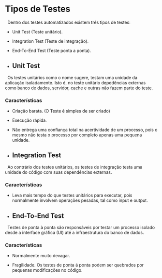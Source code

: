 # Tipos de Testes

&nbsp; Dentro dos testes automatizados existem três tipos de testes:

- Unit Test (Teste unitário).

- Integration Test (Teste de integração).

- End-To-End Test (Teste ponta a ponta).

* ## Unit Test

&nbsp; Os testes unitários como o nome sugere, testam uma unidade da aplicação isoladamente. Isto é, no teste unitário depedências externas como banco de dados, servidor, cache e outras não fazem parte do teste.

### Características

- Criação barata. (O Teste é simples de ser criado)

- Execução rápida.

- Não entrega uma confiança total na acertividade de um processo, pois o mesmo não testa o processo por completo apenas uma pequena unidade.

* ## Integration Test

&nbsp; Ao contrário dos testes unitários, os testes de integração testa uma unidade do código com suas dependências externas.

### Características

- Leva mais tempo do que testes unitários para executar, pois normalmente involvem operações pesadas, tal como input e output.

* ## End-To-End Test

&nbsp; Testes de ponta à ponta são responsáveis por testar um processo isolado desde a interface gráfica (UI) até a infraestrutura do banco de dados.

### Características

- Normalmente muito devagar.

- Fragilidade. Os testes de ponta á ponta podem ser quebrados por pequenas modificações no código.